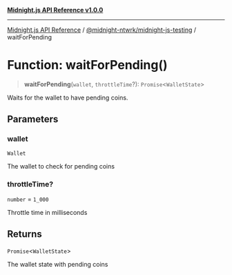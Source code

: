 [**Midnight.js API Reference v1.0.0**](../../../README.md)

***

[Midnight.js API Reference](../../../packages.md) / [@midnight-ntwrk/midnight-js-testing](../README.md) / waitForPending

# Function: waitForPending()

> **waitForPending**(`wallet`, `throttleTime`?): `Promise`\<`WalletState`\>

Waits for the wallet to have pending coins.

## Parameters

### wallet

`Wallet`

The wallet to check for pending coins

### throttleTime?

`number` = `1_000`

Throttle time in milliseconds

## Returns

`Promise`\<`WalletState`\>

The wallet state with pending coins
